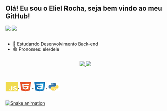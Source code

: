 ## Olá! Eu sou o Eliel Rocha, seja bem vindo ao meu GitHub!

<div>
 <a href = "mailto:elielqrocha@gmail.com"><img src="https://img.shields.io/badge/-Gmail-%23333?style=for-the-badge&logo=gmail&logoColor=white" target="_blank"></a>
  <a href="https://www.linkedin.com/in/elielqrocha" target="_blank"><img src="https://img.shields.io/badge/-LinkedIn-%230077B5?style=for-the-badge&logo=linkedin&logoColor=white" target="_blank"></a> 

##

- 🌱 Estudando Desenvolvimento Back-end
- 😄 Pronomes: ele/dele

##

<div align="center">
  <a href="https://github.com/elielqrocha">
  <img height="180em",width="48%"  src="https://github-readme-stats.vercel.app/api?username=elielqrocha&show_icons=true&theme=dracula&include_all_commits=true&count_private=true"/>
  <img height="180em", src="https://github-readme-stats.vercel.app/api/top-langs/?username=elielqrocha&layout=compact&langs_count=7&theme=dracula"/>
</div>

##

<div style="display: inline_block"><br>
  <img align="center" alt="eliel-Js" height="30" width="40" src="https://raw.githubusercontent.com/devicons/devicon/master/icons/javascript/javascript-plain.svg">
  <img align="center" alt="eliel-HTML" height="30" width="40" src="https://raw.githubusercontent.com/devicons/devicon/master/icons/html5/html5-original.svg">
  <img align="center" alt="eliel-CSS" height="30" width="40" src="https://raw.githubusercontent.com/devicons/devicon/master/icons/css3/css3-original.svg">
  <img align="center" alt="eliel-Python" height="30" width="40" src="https://raw.githubusercontent.com/devicons/devicon/master/icons/python/python-original.svg">
</div>  

##
 
  ![Snake animation](https://github.com/elielqrocha/elielqrocha/blob/output/github-contribution-grid-snake.svg)
 
</div>
